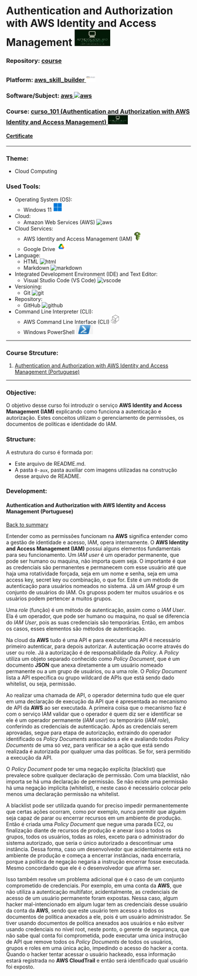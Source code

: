 # Authentication and Authorization with AWS Identity and Access Management   <img src="./0-aux/logo_course.png" alt="curso_101" width="auto" height="45">

### Repository: [course](../../../)   
### Platform: <a href="../../">aws_skill_builder   <img src="https://github.com/PedroHeeger/main/blob/main/0-aux/logos/plataforma/aws_skill_builder.png" alt="aws_skill_builder" width="auto" height="25"></a>
### Software/Subject: <a href="../">aws   <img src="https://cdn.jsdelivr.net/gh/devicons/devicon/icons/amazonwebservices/amazonwebservices-original.svg" alt="aws" width="auto" height="25"></a>
### Course: <a href="./">curso_101 (Authentication and Authorization with AWS Identity and Access Management)   <img src="./0-aux/logo_course.png" alt="curso_101" width="auto" height="25"></a>

#### <a href="https://github.com/PedroHeeger/main/blob/main/cert_ti/04-curso/cloud/aws/(23-12-12)_Authentication_and_Authorization..._PH_AWSSB.pdf">Certificate</a>

---

### Theme:
- Cloud Computing

### Used Tools:
- Operating System (OS): 
  - Windows 11   <img src="https://github.com/PedroHeeger/main/blob/main/0-aux/logos/software/windows11.png" alt="windows11" width="auto" height="25">
- Cloud:
  - Amazon Web Services (AWS)   <img src="https://cdn.jsdelivr.net/gh/devicons/devicon/icons/amazonwebservices/amazonwebservices-original.svg" alt="aws" width="auto" height="25">
- Cloud Services:
  - AWS Identity and Access Management (IAM)   <img src="https://github.com/PedroHeeger/main/blob/main/0-aux/logos/cloud/aws_iam.svg" alt="aws_iam" width="auto" height="25">
  - Google Drive   <img src="https://github.com/PedroHeeger/main/blob/main/0-aux/logos/software/google_drive.png" alt="google_drive" width="auto" height="25">
- Language:
  - HTML   <img src="https://cdn.jsdelivr.net/gh/devicons/devicon/icons/html5/html5-original.svg" alt="html" width="auto" height="25">
  - Markdown   <img src="https://cdn.jsdelivr.net/gh/devicons/devicon/icons/markdown/markdown-original.svg" alt="markdown" width="auto" height="25">
- Integrated Development Environment (IDE) and Text Editor:
  - Visual Studio Code (VS Code)   <img src="https://cdn.jsdelivr.net/gh/devicons/devicon/icons/vscode/vscode-original.svg" alt="vscode" width="auto" height="25">
- Versioning: 
  - Git   <img src="https://cdn.jsdelivr.net/gh/devicons/devicon/icons/git/git-original.svg" alt="git" width="auto" height="25">
- Repository:
  - GitHub   <img src="https://cdn.jsdelivr.net/gh/devicons/devicon/icons/github/github-original.svg" alt="github" width="auto" height="25">
- Command Line Interpreter (CLI):
  - AWS Command Line Interface (CLI)   <img src="https://github.com/PedroHeeger/main/blob/main/0-aux/logos/cloud/aws_cli.svg" alt="aws_cli" width="auto" height="25">
  - Windows PowerShell   <img src="https://github.com/PedroHeeger/main/blob/main/0-aux/logos/software/windows_power_shell.png" alt="windows_power_shell" width="auto" height="25">

---

<a name="item0"><h3>Course Strcuture:</h3></a>
1. <a href="#item01">Authentication and Authorization with AWS Identity and Access Management (Portuguese)</a><br>

---

### Objective:
O objetivo desse curso foi introduzir o serviço **AWS Identity and Access Management (IAM)** explicando como funciona a autenticação e autorização. Estes conceitos utilizam o gerenciamento de permissões, os documentos de políticas e identidade do IAM.

### Structure:
A estrutura do curso é formada por:
- Este arquivo de README.md.
- A pasta `0-aux`, pasta auxiliar com imagens utilizadas na construção desse arquivo de README. 

### Development:

<a name="item01"><h4>Authentication and Authorization with AWS Identity and Access Management (Portuguese)</h4></a>[Back to summary](#item0)

Entender como as permissões funcionam na **AWS** significa entender como a gestão de identidade e acesso, IAM, opera internamente. O **AWS Identity and Access Management (IAM)** possui alguns elementos fundamentais para seu funcionamento. Um *IAM user* é um operador permanente, que pode ser humano ou maquina, não importa quem seja. O importante é que as credenciais são permanentes e permanecem com esse usuário até que haja uma rotatividade forçada, seja em um nome e senha, seja em uma access key, secret key ou combinação, o que for. Este é um método de autenticação para usuários nomeados no sistema. Já um *IAM group* é um conjunto de usuários do IAM. Os gruposs podem ter muitos usuários e os usuários podem pertencer a muitos grupos.

Uma *role* (função) é um método de autenticação, assim como o *IAM User*. Ela é um operador, que pode ser humano ou maquina, no qual se diferencia do *IAM User*, pois as suas credenciais são temporárias. Então, em ambos os casos, esses elementos são métodos de autenticação. 

Na cloud da **AWS** tudo é uma API e para executar uma API é necessário primeiro autenticar, para depois autorizar. A autenticação ocorre através do user ou role. Já a autorização é de responsabilidade da *Policy*. A *Policy* utiliza um objeto separado conhecido como *Policy Document*, que é um documento **JSON** que anexa diretamente a um usuário nomeado permanente ou a um grupo de usuários, ou a uma role. O *Policy Document* lista a API específica ou grupo wildcard de APIs que está sendo dado whitelist, ou seja, permissão.

Ao realizar uma chamada de API, o operador determina tudo que ele quer em uma declaração de execução da API que é apresentada ao mecanismo de API da **AWS** ao ser executada.
A primeira coisa que o mecanismo faz é com o serviço IAM validar que o operador é quem diz ser e identificar se ele é um operador permanente (*IAM user*) ou temporário (*IAM role*), conferindo as credenciais de autenticação. Após as credenciais serem aprovadas, segue para etapa de autorização, extraindo do operador identificado os *Policy Documents* associados a ele e avaliando todos *Policy Documents* de uma só vez, para verificar se a ação que está sendo realizada é autorizada por qualquer uma das políticas. Se for, será permitido a execução da API.

O *Policy Document* pode ter uma negação explícita (blacklist) que prevalece sobre qualquer declaração de permissão. Com uma blacklist, não importa se há uma declaração de permissão. Se não existe uma permissão há uma negação implícita (whitelist), e neste caso é necessário colocar pelo menos uma declaração permissão na whitelist. 

A blacklist pode ser utilizada quando for preciso impedir permanentemente que certas ações ocorram, como por exemplo, nunca permitir que alguém seja capaz de parar ou encerrar recursos em um ambiente de produção. Então é criada uma *Policy Document* que negue uma parada EC2, ou finalização diante de recursos de produção e anexar isso a todos os grupos, todos os usuários, todas as roles, exceto para o administrador do sistema autorizado, que seria o único autorizado a descontinuar uma instância. Dessa forma, caso um desenvolvedor que acidentalmente está no ambiente de produção e começa a encerrar instâncias, nada encerraria, porque a política de negação negaria a instrução encerrar fosse executada. Mesmo concordando que ele é o desenvolvedor que afirma ser.

Isso também resolve um problema adicional que é o caso de um conjunto comprometido de credenciais. Por exemplo, em uma conta da **AWS**, que não utiliza a autenticação multifator, acidentalmente, as credenciais de acesso de um usuário permanente foram expostas. Nessa caso, algum hacker mal-intencionado em algum lugar tem as credenciais desse usuário da conta da **AWS**, sendo que este usuário tem acesso a todos os documentos de política anexados a ele, pois é um usuário administrador. Se tiver usando documentos de política anexados aos usuários e não esitver usando credenciais no nível root, neste ponto, o gerente de segurança, que não sabe qual conta foi comprometida, pode executar uma única instrução de API que remove todos os *Policy Documents* de todos os usuários, grupos e roles em uma única ação, impedindo o acesso do hacker a conta. Quando o hacker tentar acessar o usuário hackeado, essa informação estará registrada no **AWS CloudTrail** e então será identificado qual usuário foi exposto.